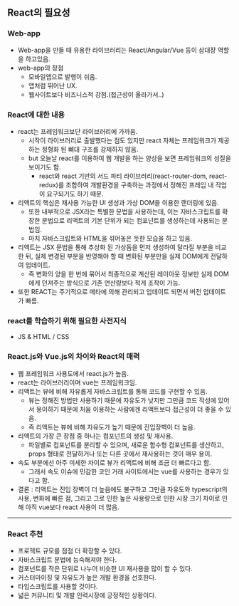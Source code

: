 ## React의 필요성

### Web-app

- Web-app을 만들 때 유용한 라이브러리는 React/Angular/Vue 등이 삼대장 역할을 하고있음.
- web-app의 장점
  - 모바일앱으로 발행이 쉬움.
  - 앱처럼 뛰어난 UX.
  - 웹사이트보다 비즈니스적 강점.(접근성이 올라가서..)

### React에 대한 내용

- react는 프레임워크보단 라이브러리에 가까움.
  - 시작이 라이브러리로 출발했다는 점도 있지만 react 자체는 프레임워크가 제공하는 정형화 된 뼈대 구조를 강제하지 않음.
  - but 오늘날 react를 이용하여 웹 개발을 하는 양상을 보면 프레임워크의 성질을 보이기도 함.
    - react와 react 기반의 서드 파티 라이브러리(react-router-dom, react-redux)를 조합하여 개발환경을 구축하는 과정에서 정해진 프레임 내 작업이 요구되기도 하기 때문.
- 리액트의 핵심은 재사용 가능한 UI 생성과 가상 DOM을 이용한 랜더링에 있음.
  - 또한 내부적으로 JSX라는 특별한 문법을 사용하는데, 이는 자바스크립트를 확장한 문법으로 리액트의 기본 단위가 되는 컴포넌트를 생성하는데 사용되는 문법임.
  - 마치 자바스크립트와 HTML을 섞어놓은 듯한 모습을 하고 있음.
- 리액트는 JSX 문법을 통해 추상화 된 가상돔을 먼저 생성하여 달라질 부분을 비교한 뒤, 실제 변경된 부분을 반영해야 할 때 변화된 부분만을 실제 DOM에게 전달하여 업데이트.
  - 즉 변화의 양을 한 번에 묶어서 최종적으로 계산된 레이아웃 정보만 실제 DOM에게 던져주는 방식으로 기존 연산량보다 적게 조작이 가능.
- 또한 REACT는 주기적으로 메타에 의해 관리되고 업데이트 되면서 버전 업데이트가 빠름.

### react를 학습하기 위해 필요한 사전지식

- JS & HTML / CSS

### React.js와 Vue.js의 차이와 React의 매력

- 웹 프레임워크 사용도에서 react.js가 높음.
- react는 라이브러리이며 vue는 프레임워크임.
- 리액트는 뷰에 비해 자유롭게 자바스크립트를 통해 코드를 구현할 수 있음.
  - 뷰는 정해진 방법만 사용하기 때문에 자유도가 낮지만 그만큼 코드 작성에 있어서 용이하기 때문에 처음 이용하는 사람에겐 리액트보다 접근성이 더 좋을 수 있음.
  - 즉 리액트는 뷰에 비해 자유도가 높기 때문에 진입장벽이 더 높음.
- 리액트의 가장 큰 장점 중 하나는 컴포넌트의 생성 및 재사용.
  - 파일별로 컴포넌트를 분리할 수 있으며, 새로운 함수형 컴포넌트를 생산하고, props 형태로 전달하거나 또는 다른 곳에서 재사용하는 것이 매우 용이.
- 속도 부분에선 아주 미세한 차이로 뷰가 리액트에 비해 조금 더 빠르다고 함.
  - 그래서 속도 이슈에 민감한 코인 거래 사이트에서는 vue를 사용하는 경우가 있다고 함.
- 결론 : 리액트는 진입 장벽이 더 높음에도 불구하고 그만큼 자유도와 typescript의 사용, 변화에 빠른 점, 그리고 그로 인한 높은 사용량으로 인한 시장 크기 차이로 인해 아직 vue보다 react 사용이 더 많음.

----

### React 추천

- 프로젝트 규모를 점점 더 확장할 수 있다.
- 자바스크립트 문법에 능숙해져야 한다.
- 컴포넌트를 작은 단위로 나누어 비슷한 UI 재사용을 많이 할 수 있다.
- 커스터마이징 및 자유도가 높은 개발 환경을 선호한다.
- 타입스크립트를 사용할 것이다.
- 넓은 커뮤니티 및 개발 인력시장에 긍정적인 상황이다.